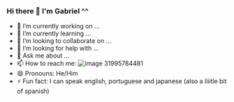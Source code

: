 ### Hi there 👋 I'm Gabriel ^^

- 🔭 I’m currently working on ...
- 🌱 I’m currently learning ...
- 👯 I’m looking to collaborate on ...
- 🤔 I’m looking for help with ...
- 💬 Ask me about ...
- 📫 How to reach me: ![image]({https://img.shields.io/badge/WhatsApp-25D366?style=for-the-badge&logo=whatsapp&logoColor=white}) 31995784481
- 😄 Pronouns: He/Him
- ⚡ Fun fact: I can speak english, portuguese and japanese (also a liiitle bit of spanish)
